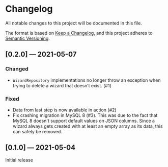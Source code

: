 # Changelog

All notable changes to this project will be documented in this file.

The format is based on [Keep a Changelog](https://keepachangelog.com/en/1.0.0/), 
and this project adheres to [Semantic Versioning](https://semver.org/spec/v2.0.0.html).

## [0.2.0] — 2021-05-07

### Changed

- `WizardRepository` implementations no longer throw an exception when trying to delete
  a wizard that doesn’t exist. (#1)

### Fixed

- Data from last step is now available in action (#2)
- Fix crashing migration in MySQL 8 (#3). This was due to the fact that MySQL 8 doesn't
  support default values on JSON columns. Since a wizard always gets created
  with at least an empty array as its data, this can safely be removed.

## [0.1.0] — 2021-05-04

Initial release

